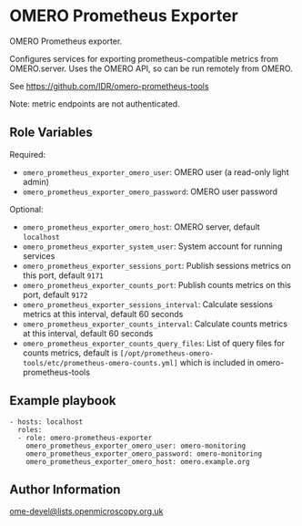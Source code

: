 OMERO Prometheus Exporter
=========================

OMERO Prometheus exporter.

Configures services for exporting prometheus-compatible metrics from OMERO.server.
Uses the OMERO API, so can be run remotely from OMERO.

See https://github.com/IDR/omero-prometheus-tools

Note: metric endpoints are not authenticated.


Role Variables
--------------

Required:
- `omero_prometheus_exporter_omero_user`: OMERO user (a read-only light admin)
- `omero_prometheus_exporter_omero_password`: OMERO user password

Optional:
- `omero_prometheus_exporter_omero_host`: OMERO server, default `localhost`
- `omero_prometheus_exporter_system_user`: System account for running services
- `omero_prometheus_exporter_sessions_port`: Publish sessions metrics on this port, default `9171`
- `omero_prometheus_exporter_counts_port`: Publish counts metrics on this port, default `9172`
- `omero_prometheus_exporter_sessions_interval`: Calculate sessions metrics at this interval, default 60 seconds
- `omero_prometheus_exporter_counts_interval`: Calculate counts metrics at this interval, default 60 seconds
- `omero_prometheus_exporter_counts_query_files`: List of query files for counts metrics, default is `[/opt/prometheus-omero-tools/etc/prometheus-omero-counts.yml]` which is included in omero-prometheus-tools


Example playbook
----------------

    - hosts: localhost
      roles:
      - role: omero-prometheus-exporter
        omero_prometheus_exporter_omero_user: omero-monitoring
        omero_prometheus_exporter_omero_password: omero-monitoring
        omero_prometheus_exporter_omero_host: omero.example.org


Author Information
------------------

ome-devel@lists.openmicroscopy.org.uk
